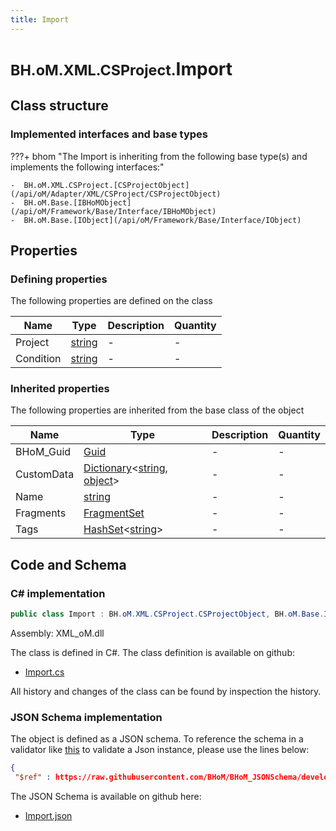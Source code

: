 ```yaml
---
title: Import
---
```


# <small>BH.oM.XML.CSProject.</small>**Import**



## Class structure

### Implemented interfaces and base types

???+ bhom "The Import is inheriting from the following base type(s) and implements the following interfaces:"

    -  BH.oM.XML.CSProject.[CSProjectObject](/api/oM/Adapter/XML/CSProject/CSProjectObject)
    -  BH.oM.Base.[IBHoMObject](/api/oM/Framework/Base/Interface/IBHoMObject)
    -  BH.oM.Base.[IObject](/api/oM/Framework/Base/Interface/IObject)


## Properties



### Defining properties

The following properties are defined on the class

| Name             | Type             | Description      | Quantity         |
|------------------|------------------|------------------|------------------|
| Project | [string](https://learn.microsoft.com/en-us/dotnet/api/System.String?view=netstandard-2.0) | - | - |
| Condition | [string](https://learn.microsoft.com/en-us/dotnet/api/System.String?view=netstandard-2.0) | - | - |


### Inherited properties
The following properties are inherited from the base class of the object

| Name             | Type             | Description      | Quantity         |
|------------------|------------------|------------------|------------------|
| BHoM_Guid | [Guid](https://learn.microsoft.com/en-us/dotnet/api/System.Guid?view=netstandard-2.0) | - | - |
| CustomData | [Dictionary](https://learn.microsoft.com/en-us/dotnet/api/System.Collections.Generic.Dictionary-2?view=netstandard-2.0)&lt;[string](https://learn.microsoft.com/en-us/dotnet/api/System.String?view=netstandard-2.0), [object](https://learn.microsoft.com/en-us/dotnet/api/System.Object?view=netstandard-2.0)&gt; | - | - |
| Name | [string](https://learn.microsoft.com/en-us/dotnet/api/System.String?view=netstandard-2.0) | - | - |
| Fragments | [FragmentSet](/api/oM/Framework/Base/FragmentSet) | - | - |
| Tags | [HashSet](https://learn.microsoft.com/en-us/dotnet/api/System.Collections.Generic.HashSet-1?view=netstandard-2.0)&lt;[string](https://learn.microsoft.com/en-us/dotnet/api/System.String?view=netstandard-2.0)&gt; | - | - |


## Code and Schema

### C# implementation

``` C# title="C#"
public class Import : BH.oM.XML.CSProject.CSProjectObject, BH.oM.Base.IBHoMObject, BH.oM.Base.IObject
```

Assembly: XML_oM.dll

The class is defined in C#. The class definition is available on github:

- [Import.cs](https://github.com/BHoM/XML_Toolkit/blob/develop/XML_oM/CSProject\Import.cs)

All history and changes of the class can be found by inspection the history.
### JSON Schema implementation

The object is defined as a JSON schema. To reference the schema in a validator like [this](https://www.jsonschemavalidator.net/) to validate a Json instance, please use the lines below:

``` json title="JSON Schema"
{
 "$ref" : https://raw.githubusercontent.com/BHoM/BHoM_JSONSchema/develop/XML_oM/CSProject/Import.json}
```

The JSON Schema is available on github here:

- [Import.json](https://github.com/BHoM/BHoM_JSONSchema/blob/develop/XML_oM/CSProject/Import.json)
